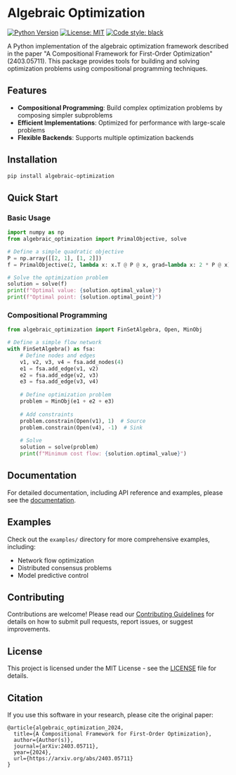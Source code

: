 # Algebraic Optimization

[![Python Version](https://img.shields.io/pypi/pyversions/algebraic-optimization.svg)](https://pypi.org/project/algebraic-optimization/)
[![License: MIT](https://img.shields.io/badge/License-MIT-yellow.svg)](https://opensource.org/licenses/MIT)
[![Code style: black](https://img.shields.io/badge/code%20style-black-000000.svg)](https://github.com/psf/black)

A Python implementation of the algebraic optimization framework described in the paper 
"A Compositional Framework for First-Order Optimization" (2403.05711). This package provides tools for 
building and solving optimization problems using compositional programming techniques.

## Features

- **Compositional Programming**: Build complex optimization problems by composing simpler subproblems
- **Efficient Implementations**: Optimized for performance with large-scale problems
- **Flexible Backends**: Supports multiple optimization backends

## Installation

```bash
pip install algebraic-optimization
```

## Quick Start

### Basic Usage

```python
import numpy as np
from algebraic_optimization import PrimalObjective, solve

# Define a simple quadratic objective
P = np.array([[2, 1], [1, 2]])
f = PrimalObjective(2, lambda x: x.T @ P @ x, grad=lambda x: 2 * P @ x)

# Solve the optimization problem
solution = solve(f)
print(f"Optimal value: {solution.optimal_value}")
print(f"Optimal point: {solution.optimal_point}")
```

### Compositional Programming

```python
from algebraic_optimization import FinSetAlgebra, Open, MinObj

# Define a simple flow network
with FinSetAlgebra() as fsa:
    # Define nodes and edges
    v1, v2, v3, v4 = fsa.add_nodes(4)
    e1 = fsa.add_edge(v1, v2)
    e2 = fsa.add_edge(v2, v3)
    e3 = fsa.add_edge(v3, v4)
    
    # Define optimization problem
    problem = MinObj(e1 + e2 + e3)
    
    # Add constraints
    problem.constrain(Open(v1), 1)  # Source
    problem.constrain(Open(v4), -1)  # Sink
    
    # Solve
    solution = solve(problem)
    print(f"Minimum cost flow: {solution.optimal_value}")
```

## Documentation

For detailed documentation, including API reference and examples, please see the [documentation](https://laphaspremcharoen.github.io/AlgebraicOptimization.py/).

## Examples

Check out the `examples/` directory for more comprehensive examples, including:
- Network flow optimization
- Distributed consensus problems
- Model predictive control

## Contributing

Contributions are welcome! Please read our [Contributing Guidelines](CONTRIBUTING.md) for details on how to submit pull requests, report issues, or suggest improvements.

## License

This project is licensed under the MIT License - see the [LICENSE](LICENSE) file for details.

## Citation

If you use this software in your research, please cite the original paper:

```
@article{algebraic_optimization_2024,
  title={A Compositional Framework for First-Order Optimization},
  author={Author(s)},
  journal={arXiv:2403.05711},
  year={2024},
  url={https://arxiv.org/abs/2403.05711}
}
